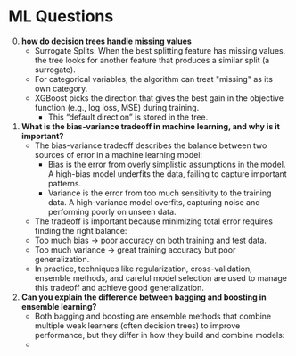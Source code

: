 # ML Questions

0. **how do decision trees handle missing values**
    - Surrogate Splits: When the best splitting feature has missing values, the tree looks for another feature that produces a similar split (a surrogate).
    - For categorical variables, the algorithm can treat "missing" as its own category.
    - XGBoost picks the direction that gives the best gain in the objective function (e.g., log loss, MSE) during training.
      - This “default direction” is stored in the tree.
1. **What is the bias-variance tradeoff in machine learning, and why is it important?**
   - The bias-variance tradeoff describes the balance between two sources of error in a machine learning model:
     - Bias is the error from overly simplistic assumptions in the model. A high-bias model underfits the data, failing to capture important patterns. 
     - Variance is the error from too much sensitivity to the training data. A high-variance model overfits, capturing noise and performing poorly on unseen data. 
   - The tradeoff is important because minimizing total error requires finding the right balance:
   - Too much bias → poor accuracy on both training and test data.
   - Too much variance → great training accuracy but poor generalization.
   - In practice, techniques like regularization, cross-validation, ensemble methods, and careful model selection are used to manage this tradeoff and achieve good generalization.
2. **Can you explain the difference between bagging and boosting in ensemble learning?**
    - Both bagging and boosting are ensemble methods that combine multiple weak learners (often decision trees) to improve performance, but they differ in how they build and combine models:
    - 